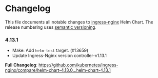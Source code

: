 # Changelog

This file documents all notable changes to [ingress-nginx](https://github.com/kubernetes/ingress-nginx) Helm Chart. The release numbering uses [semantic versioning](http://semver.org).

### 4.13.1

* Make: Add `helm-test` target. (#13659)
* Update Ingress-Nginx version controller-v1.13.1

**Full Changelog**: https://github.com/kubernetes/ingress-nginx/compare/helm-chart-4.13.0...helm-chart-4.13.1
